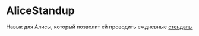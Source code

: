 # AliceStandup

Навык для Алисы, который позволит ей проводить еждневные [стендапы](https://en.wikipedia.org/wiki/Stand-up_meeting)
